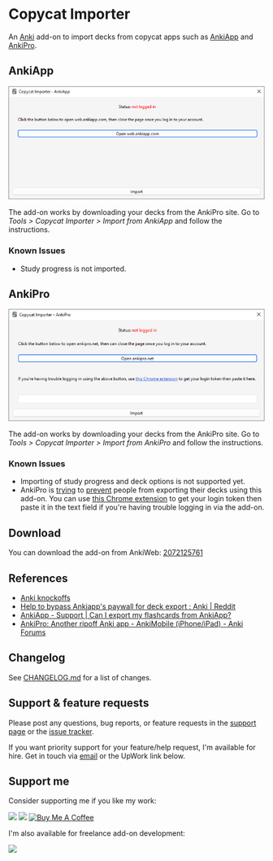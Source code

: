 # Copycat Importer

An [Anki](https://apps.ankiweb.net/) add-on to import decks from copycat apps such as [AnkiApp](https://www.ankiapp.com/) and [AnkiPro](https://ankipro.net/).

## AnkiApp

![AnkiApp Importer](images/ankiapp.png)

The add-on works by downloading your decks from the AnkiPro site. Go to _Tools > Copycat Importer > Import from AnkiApp_ and follow the instructions.

### Known Issues

- Study progress is not imported.

## AnkiPro

![AnkiPro Importer](images/ankipro.png)

The add-on works by downloading your decks from the AnkiPro site. Go to _Tools > Copycat Importer > Import from AnkiPro_ and follow the instructions.

### Known Issues

- Importing of study progress and deck options is not supported yet.
- AnkiPro is [trying](https://forums.ankiweb.net/t/copycat-importer-ankiapp-ankipro/16734/345) to [prevent](https://forums.ankiweb.net/t/copycat-importer/43883) people from exporting their decks using this add-on. You can use [this Chrome extension](https://chromewebstore.google.com/detail/ghmmlnlfpghgbecgkiananhlbfakmcpd) to get your login token then paste it in the text field if you're having trouble logging in via the add-on.

## Download

You can download the add-on from AnkiWeb: [2072125761](https://ankiweb.net/shared/info/2072125761)

## References

- [Anki knockoffs](https://faqs.ankiweb.net/anki-knockoffs.html)
- [Help to bypass Ankiapp's paywall for deck export : Anki | Reddit](https://www.reddit.com/r/Anki/comments/ocbhry/help_to_bypass_ankiapps_paywall_for_deck_export/)
- [AnkiApp - Support | Can I export my flashcards from AnkiApp?](https://www.ankiapp.com/support/solutions/ddcf01b0/can-i-export-my-flashcards-from-ankiapp-/)
- [AnkiPro: Another ripoff Anki app - AnkiMobile (iPhone/iPad) - Anki Forums](https://forums.ankiweb.net/t/ankipro-another-ripoff-anki-app/11791)

## Changelog

See [CHANGELOG.md](CHANGELOG.md) for a list of changes.

## Support & feature requests

Please post any questions, bug reports, or feature requests in the [support page](https://forums.ankiweb.net/t/copycat-importer-ankiapp-ankipro/16734) or the [issue tracker](https://github.com/abdnh/anki-copycat-importer/issues).

If you want priority support for your feature/help request, I'm available for hire.
Get in touch via [email](mailto:abdo@abdnh.net) or the UpWork link below.

## Support me

Consider supporting me if you like my work:

<a href="https://github.com/sponsors/abdnh"><img height='36' src="https://i.imgur.com/dAgtzcC.png"></a>
<a href="https://www.patreon.com/abdnh"><img height='36' src="https://i.imgur.com/mZBGpZ1.png"></a>
<a href="https://www.buymeacoffee.com/abdnh" target="_blank"><img src="https://cdn.buymeacoffee.com/buttons/v2/default-blue.png" alt="Buy Me A Coffee" height="36" ></a>

I'm also available for freelance add-on development:

<a href="https://www.upwork.com/freelancers/~01d764ac58a0eccc5c"><img height='36' src="https://i.imgur.com/z9lPvHb.png"></a>

